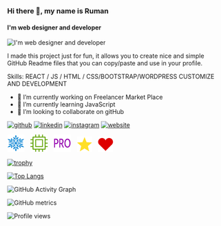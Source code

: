 ### Hi there 👋, my name is Ruman
#### I'm web designer and developer
![I'm web designer and developer](https://arturssmirnovs.github.io/github-profile-readme-generator/images/banner.png)

I made this project just for fun, it allows you to create nice and simple GitHub Readme files that you can copy/paste and use in your profile.

Skills:  REACT / JS / HTML / CSS/BOOTSTRAP/WORDPRESS CUSTOMIZE AND DEVELOPMENT

- 🔭 I’m currently working on Freelancer Market Place 
- 🌱 I’m currently learning JavaScript 
- 👯 I’m looking to collaborate on gitHub 


[<img src='https://cdn.jsdelivr.net/npm/simple-icons@3.0.1/icons/github.svg' alt='github' height='40'>](https://github.com/rhruman)  [<img src='https://cdn.jsdelivr.net/npm/simple-icons@3.0.1/icons/linkedin.svg' alt='linkedin' height='40'>](https://www.linkedin.com/in/rhruman/)  [<img src='https://cdn.jsdelivr.net/npm/simple-icons@3.0.1/icons/instagram.svg' alt='instagram' height='40'>](https://www.instagram.com/rhruman/)  [<img src='https://cdn.jsdelivr.net/npm/simple-icons@3.0.1/icons/icloud.svg' alt='website' height='40'>](https://www.robiulhasanruman.com)  

<a href='https://archiveprogram.github.com/'><img src='https://raw.githubusercontent.com/acervenky/animated-github-badges/master/assets/acbadge.gif' width='40' height='40'></a> <a href='https://docs.github.com/en/developers'><img src='https://raw.githubusercontent.com/acervenky/animated-github-badges/master/assets/devbadge.gif' width='40' height='40'></a> <a href='https://github.com/pricing'><img src='https://raw.githubusercontent.com/acervenky/animated-github-badges/master/assets/pro.gif' width='40' height='40'></a> <a href='https://stars.github.com/'><img src='https://raw.githubusercontent.com/acervenky/animated-github-badges/master/assets/starbadge.gif' width='35' height='35'></a> <a href='https://docs.github.com/en/github/supporting-the-open-source-community-with-github-sponsors'><img src='https://raw.githubusercontent.com/acervenky/animated-github-badges/master/assets/sponsorbadge.gif' width='35' height='35'></a> 

[![trophy](https://github-profile-trophy.vercel.app/?username=rhruman)](https://github.com/ryo-ma/github-profile-trophy)

[![Top Langs](https://github-readme-stats.vercel.app/api/top-langs/?username=rhruman)](https://github.com/anuraghazra/github-readme-stats)

![GitHub Activity Graph](https://activity-graph.herokuapp.com/graph?username=rhruman)  

![GitHub metrics](https://metrics.lecoq.io/rhruman)  

![Profile views](https://gpvc.arturio.dev/rhruman)  
